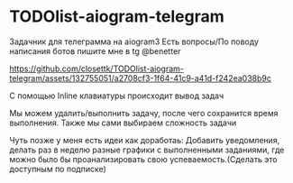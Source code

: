 # TODOlist-aiogram-telegram
Задачник для телеграмма на aiogram3
Есть вопросы/По поводу написания ботов пишите мне в tg @benetter

https://github.com/closettk/TODOlist-aiogram-telegram/assets/132755051/a2708cf3-1f64-41c9-a41d-f242ea038b9c

С помощью Inline клавиатуры происходит вывод задач

Мы можем удалить/выполнить задачу, после чего сохранится время выполнения. Также мы сами выбираем сложность задачи

Чуть позже у меня есть идеи как доработаь: Добавить уведомления, делать раз в неделю разные графики с выполненными заданиями, где можно было бы проанализировать свою успеваемость.(Сделать это доступным по подписке)
